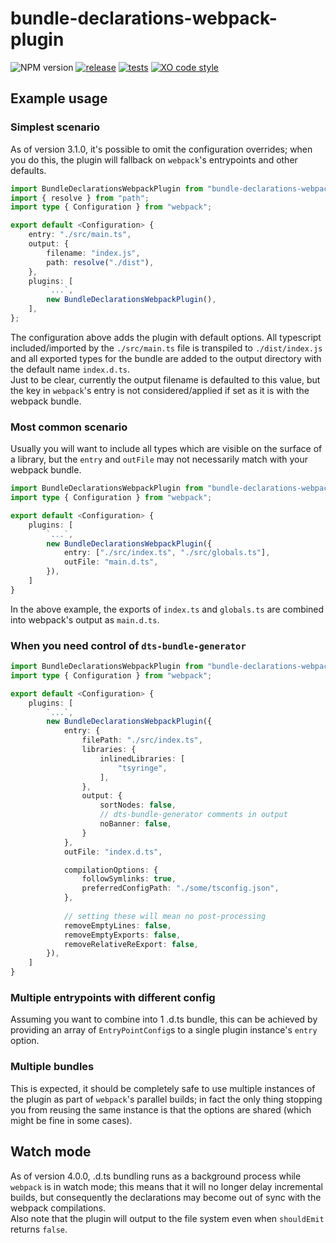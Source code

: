 # bundle-declarations-webpack-plugin 
![NPM version](https://badge.fury.io/js/bundle-declarations-webpack-plugin.svg) 
[![release](https://github.com/dominicbirch/bundle-declarations-webpack-plugin/actions/workflows/release.yml/badge.svg)](https://github.com/dominicbirch/bundle-declarations-webpack-plugin/actions/workflows/release.yml)
[![tests](https://github.com/dominicbirch/bundle-declarations-webpack-plugin/actions/workflows/test.yml/badge.svg)](https://github.com/dominicbirch/bundle-declarations-webpack-plugin/actions/workflows/test.yml)
[![XO code style](https://img.shields.io/badge/code_style-XO-5ed9c7.svg)](https://github.com/sindresorhus/xo)
## Example usage
### Simplest scenario
As of version 3.1.0, it's possible to omit the configuration overrides; when you do this, the plugin will fallback on `webpack`'s entrypoints and other defaults.
```typescript
import BundleDeclarationsWebpackPlugin from "bundle-declarations-webpack-plugin";
import { resolve } from "path";
import type { Configuration } from "webpack";

export default <Configuration> {
    entry: "./src/main.ts",
    output: {
        filename: "index.js",
        path: resolve("./dist"),
    },
    plugins: [
        `...`,
        new BundleDeclarationsWebpackPlugin(),
    ],
};
```
The configuration above adds the plugin with default options.  All typescript included/imported by the `./src/main.ts` file is transpiled to `./dist/index.js` and all exported types for the bundle are added to the output directory with the default name `index.d.ts`.  
Just to be clear, currently the output filename is defaulted to this value, but the key in `webpack`'s entry is not considered/applied if set as it is with the webpack bundle.
### Most common scenario
Usually you will want to include all types which are visible on the surface of a library, but the `entry` and `outFile` may not necessarily match with your webpack bundle. 
```typescript
import BundleDeclarationsWebpackPlugin from "bundle-declarations-webpack-plugin";
import type { Configuration } from "webpack";

export default <Configuration> {
    plugins: [
        `...`,
        new BundleDeclarationsWebpackPlugin({
            entry: ["./src/index.ts", "./src/globals.ts"],
            outFile: "main.d.ts",
        }),
    ]
}
```
In the above example, the exports of `index.ts` and `globals.ts` are combined into webpack's output as `main.d.ts`.  
### When you need control of `dts-bundle-generator`
```typescript
import BundleDeclarationsWebpackPlugin from "bundle-declarations-webpack-plugin";
import type { Configuration } from "webpack";

export default <Configuration> {
    plugins: [
        `...`,
        new BundleDeclarationsWebpackPlugin({
            entry: {
                filePath: "./src/index.ts",
                libraries: {
                    inlinedLibraries: [
                        "tsyringe",
                    ],
                },
                output: {
                    sortNodes: false,
                    // dts-bundle-generator comments in output
                    noBanner: false, 
                }
            },
            outFile: "index.d.ts",

            compilationOptions: {
                followSymlinks: true,
                preferredConfigPath: "./some/tsconfig.json",
            },
            
            // setting these will mean no post-processing
            removeEmptyLines: false,
            removeEmptyExports: false,
            removeRelativeReExport: false,
        }),
    ]
}
```
### Multiple entrypoints with different config
Assuming you want to combine into 1 .d.ts bundle, this can be achieved by providing an array of `EntryPointConfig`s to a single plugin instance's `entry` option.
### Multiple bundles
This is expected, it should be completely safe to use multiple instances of the plugin as part of `webpack`'s parallel builds; in fact the only thing stopping you from reusing the same instance is that the options are shared (which might be fine in some cases).
## Watch mode
As of version 4.0.0, .d.ts bundling runs as a background process while `webpack` is in watch mode; this means that it will no longer delay incremental builds, but consequently the declarations may become out of sync with the webpack compilations.  
Also note that the plugin will output to the file system even when `shouldEmit` returns `false`.